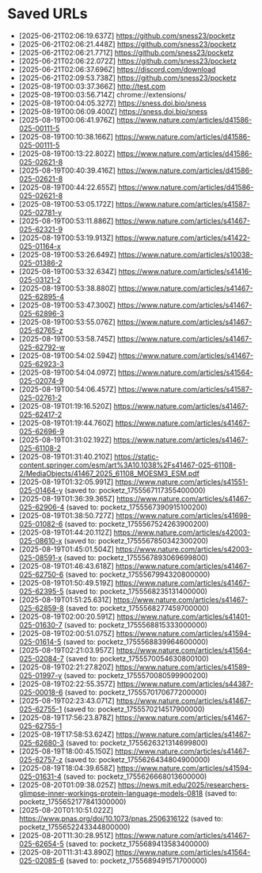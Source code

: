 # Saved URLs

- [2025-06-21T02:06:19.637Z] https://github.com/sness23/pocketz
- [2025-06-21T02:06:21.448Z] https://github.com/sness23/pocketz
- [2025-06-21T02:06:21.771Z] https://github.com/sness23/pocketz
- [2025-06-21T02:06:22.072Z] https://github.com/sness23/pocketz
- [2025-06-21T02:06:37.696Z] https://discord.com/download
- [2025-06-21T02:09:53.738Z] https://github.com/sness23/pocketz
- [2025-08-19T00:03:37.366Z] http://test.com
- [2025-08-19T00:03:56.714Z] chrome://extensions/
- [2025-08-19T00:04:05.327Z] https://sness.doi.bio/sness
- [2025-08-19T00:06:09.400Z] https://sness.doi.bio/sness
- [2025-08-19T00:06:41.976Z] https://www.nature.com/articles/d41586-025-00111-5
- [2025-08-19T00:10:38.166Z] https://www.nature.com/articles/d41586-025-00111-5
- [2025-08-19T00:13:22.802Z] https://www.nature.com/articles/d41586-025-02621-8
- [2025-08-19T00:40:39.416Z] https://www.nature.com/articles/d41586-025-02621-8
- [2025-08-19T00:44:22.655Z] https://www.nature.com/articles/d41586-025-02621-8
- [2025-08-19T00:53:05.172Z] https://www.nature.com/articles/s41587-025-02781-y
- [2025-08-19T00:53:11.886Z] https://www.nature.com/articles/s41467-025-62321-9
- [2025-08-19T00:53:19.913Z] https://www.nature.com/articles/s41422-025-01164-x
- [2025-08-19T00:53:26.649Z] https://www.nature.com/articles/s10038-025-01386-2
- [2025-08-19T00:53:32.634Z] https://www.nature.com/articles/s41416-025-03121-2
- [2025-08-19T00:53:38.880Z] https://www.nature.com/articles/s41467-025-62895-4
- [2025-08-19T00:53:47.300Z] https://www.nature.com/articles/s41467-025-62896-3
- [2025-08-19T00:53:55.076Z] https://www.nature.com/articles/s41467-025-62765-z
- [2025-08-19T00:53:58.745Z] https://www.nature.com/articles/s41467-025-62792-w
- [2025-08-19T00:54:02.594Z] https://www.nature.com/articles/s41467-025-62923-3
- [2025-08-19T00:54:04.097Z] https://www.nature.com/articles/s41564-025-02074-9
- [2025-08-19T00:54:06.457Z] https://www.nature.com/articles/s41587-025-02761-2
- [2025-08-19T01:19:16.520Z] https://www.nature.com/articles/s41467-025-62417-2
- [2025-08-19T01:19:44.760Z] https://www.nature.com/articles/s41467-025-62696-9
- [2025-08-19T01:31:02.192Z] https://www.nature.com/articles/s41467-025-61108-2
- [2025-08-19T01:31:40.210Z] https://static-content.springer.com/esm/art%3A10.1038%2Fs41467-025-61108-2/MediaObjects/41467_2025_61108_MOESM3_ESM.pdf
- [2025-08-19T01:32:05.991Z] https://www.nature.com/articles/s41551-025-01464-y (saved to: pocketz_1755567117355400000)
- [2025-08-19T01:36:39.365Z] https://www.nature.com/articles/s41467-025-62906-4 (saved to: pocketz_1755567390915100200)
- [2025-08-19T01:38:50.727Z] https://www.nature.com/articles/s41698-025-01082-6 (saved to: pocketz_1755567524263900200)
- [2025-08-19T01:44:20.112Z] https://www.nature.com/articles/s42003-025-08610-x (saved to: pocketz_1755567850342300200)
- [2025-08-19T01:45:01.504Z] https://www.nature.com/articles/s42003-025-08591-x (saved to: pocketz_1755567893069699800)
- [2025-08-19T01:46:43.618Z] https://www.nature.com/articles/s41467-025-62750-6 (saved to: pocketz_1755567994320800000)
- [2025-08-19T01:50:49.519Z] https://www.nature.com/articles/s41467-025-62395-5 (saved to: pocketz_1755568235131400000)
- [2025-08-19T01:51:25.631Z] https://www.nature.com/articles/s41467-025-62859-8 (saved to: pocketz_1755568277459700000)
- [2025-08-19T02:00:20.591Z] https://www.nature.com/articles/s41401-025-01630-7 (saved to: pocketz_1755568815333000000)
- [2025-08-19T02:00:51.075Z] https://www.nature.com/articles/s41594-025-01614-5 (saved to: pocketz_1755568839964600000)
- [2025-08-19T02:21:03.957Z] https://www.nature.com/articles/s41564-025-02084-7 (saved to: pocketz_1755570054630800100)
- [2025-08-19T02:21:27.820Z] https://www.nature.com/articles/s41589-025-01997-y (saved to: pocketz_1755570080599900200)
- [2025-08-19T02:22:55.357Z] https://www.nature.com/articles/s44387-025-00018-6 (saved to: pocketz_1755570170677200000)
- [2025-08-19T02:23:43.071Z] https://www.nature.com/articles/s41467-025-62755-1 (saved to: pocketz_1755570214517900000)
- [2025-08-19T17:56:23.878Z] https://www.nature.com/articles/s41467-025-62755-1
- [2025-08-19T17:58:53.624Z] https://www.nature.com/articles/s41467-025-62680-3 (saved to: pocketz_1755626321314699800)
- [2025-08-19T18:00:45.150Z] https://www.nature.com/articles/s41467-025-62757-z (saved to: pocketz_1755626434804900000)
- [2025-08-19T18:04:39.658Z] https://www.nature.com/articles/s41594-025-01631-4 (saved to: pocketz_1755626668013600000)
- [2025-08-20T01:09:38.025Z] https://news.mit.edu/2025/researchers-glimpse-inner-workings-protein-language-models-0818 (saved to: pocketz_1755652177841300000)
- [2025-08-20T01:10:51.022Z] https://www.pnas.org/doi/10.1073/pnas.2506316122 (saved to: pocketz_1755652243344800000)
- [2025-08-20T11:30:28.951Z] https://www.nature.com/articles/s41467-025-62654-5 (saved to: pocketz_1755689413583400000)
- [2025-08-20T11:31:43.890Z] https://www.nature.com/articles/s41564-025-02085-6 (saved to: pocketz_1755689491571700000)
